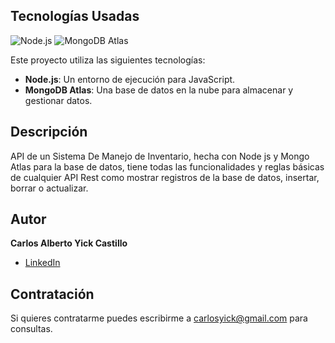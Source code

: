 ## Tecnologías Usadas

![Node.js](https://nodejs.org/static/images/logo.svg)
![MongoDB Atlas](https://www.mongodb.com/assets/images/global/leaf.svg)

Este proyecto utiliza las siguientes tecnologías:
- **Node.js**: Un entorno de ejecución para JavaScript.
- **MongoDB Atlas**: Una base de datos en la nube para almacenar y gestionar datos.

## Descripción ##

API de un Sistema De Manejo de Inventario, hecha con Node js y Mongo Atlas para la base de datos, tiene todas las 
funcionalidades y reglas básicas de cualquier API Rest como mostrar registros de la base de datos, insertar, borrar o actualizar.

## Autor ##
**Carlos Alberto Yick Castillo**

* [LinkedIn](https://www.linkedin.com/in/carlosyick/)

## Contratación ##
Si quieres contratarme puedes escribirme a carlosyick@gmail.com para consultas.
